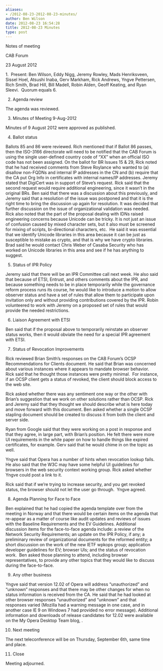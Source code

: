 ```yaml
---
aliases:
- /2012-08-23-2012-08-23-minutes/
author: Ben Wilson
date: 2012-08-23 16:54:28
title: 2012-08-23 Minutes
type: post
---
```


Notes of meeting

CAB Forum

23 August 2012

1.  Present: Ben Wilson, Eddy Nigg, Jeremy Rowley, Mads Henriksveen, Sissel Hoel, Atsushi Inaba, Gerv Markham, Rick Andrews, Yngve Pettersen, Rich Smith, Brad Hill, Bill Madell, Robin Alden, Geoff Keating, and Ryan Sleevi.  Quorum equals 6.

2. Agenda review

The agenda was reviewed.

3. Minutes of Meeting 9-Aug-2012

Minutes of 9 August 2012 were approved as published.

4. Ballot status

Ballots 85 and 86 were reviewed. Rich mentioned that if Ballot 86 passes, then the ISO-3166 directorate will need to be notified that the CAB Forum is using the single user-defined country code of “XX” when an official ISO code has not been assigned. On the ballot for BR Issues 15 & 29, Rick noted that he had received comments from Steve Roylance who wanted to (a) disallow non-FQDNs and internal IP addresses in the CN and (b) require that the CA put Org Info in certificates with internal names/IP addresses. Jeremy stated that DigiCert was in support of Steve’s request. Rick said that the second request would require additional engineering, since it wasn’t in the original BRs. Ben said that there was a discussion about this previously, and Jeremy said that a resolution of the issue was postponed and that it is the right time to bring the discussion up again for resolution. It was decided that further discussion on the issue of organizational validation was needed. Rick also noted that the part of the proposal dealing with IDNs raised engineering concerns because Unicode can be tricky. It is not just an issue of confusion caused by mixed character sets, but it also must be screened for mixing of scripts, bi-directional characters, etc.  He said it was essential that we identify Unicode libraries in this area because it can be just as susceptible to mistake as crypto, and that is why we have crypto libraries. Brad said he would contact Chris Weber of Casaba Security who has worked on Unicode libraries in this area and see if he has anything to suggest.

5. Status of IPR Policy

Jeremy said that there will be an IPR Committee call next week. He also said that because of ETSI, Entrust, and others comments about the IPR, and because something needs to be in place temporarily while the governance reform process runs its course, he would like to introduce a motion to allow observer status and have a set of rules that allow them to participate upon invitation only and without providing contributions covered by the IPR. Robin volunteered to work with Jeremy on a proposed set of rules that would provide the needed restrictions.

6. Liaison Agreement with ETSI

Ben said that if the proposal above to temporarily reinstate an observer status works, then it would obviate the need for a special IPR agreement with ETSI.

7. Status of Revocation Improvements

Rick reviewed Brian Smith’s responses on the CAB Forum’s OCSP Recommendations for Clients document. He said that Brian was concerned about various instances where it appears to mandate browser behavior. Rick said that he thought those instances were pretty minimal.  For instance, if an OCSP client gets a status of revoked, the client should block access to the web site.

Rick asked whether there was any sentiment one way or the other with Brian’s suggestion that we work on other solutions rather than OCSP. Rick and Jeremy said that they thought we should describe what is here today and move forward with this document. Ben asked whether a single OCSP stapling document should be created to discuss it from both the client and server side.

Ryan from Google said that they were working on a post in response and that they agree, in large part, with Brian’s position. He felt there were more UI requirements in the white paper on how to handle things like expired certificates, for example. Gerv said that he would chime in on the topic as well.

Yngve said that Opera has a number of hints when revocation lookup fails. He also said that the W3C may have some helpful UI guidelines for browsers in the web security context working group. Rick asked whether Yngve could post a link to it.

Rick said that if we’re trying to increase security, and you get revoked status, the browser should not let the user go through.  Yngve agreed.

8. Agenda Planning for Face to Face

Ben explained that he had copied the agenda template over from the meeting in Norway and that there would be certain items on the agenda that re-appear as a matter of course like audit updates and reviews of issues with the Baseline Requirements and the EV Guidelines. Additional discussion items for the face-to-face agenda include: a review of the Network Security Requirements; an update on the IPR Policy, if any; a preliminary review of organizational documents for the reformed entity; a short discussion on the work of the new IETF wpkops group; application developer guidelines for EV; browser UIs; and the status of revocation work.  Ben asked those planning to attend, including browser representatives, to provide any other topics that they would like to discuss during the face-to-face.

9. Any other business

Yngve said that version 12.02 of Opera will address “unauthorized” and “unknown” responses and that there may be other changes for when no status information is received from the CA. He said that he had looked at other browser responses “unauthorized” and “unknown” and that responses varied (Mozilla had a warning message in one case, and in another case IE 9 on Windows 7 had provided no error message). Additional information and downloads of release candidates for 12.02 were available on the My Opera Desktop Team blog, .

10. Next meeting

The next teleconference will be on Thursday, September 6th, same time and place.

11. Close

Meeting adjourned.